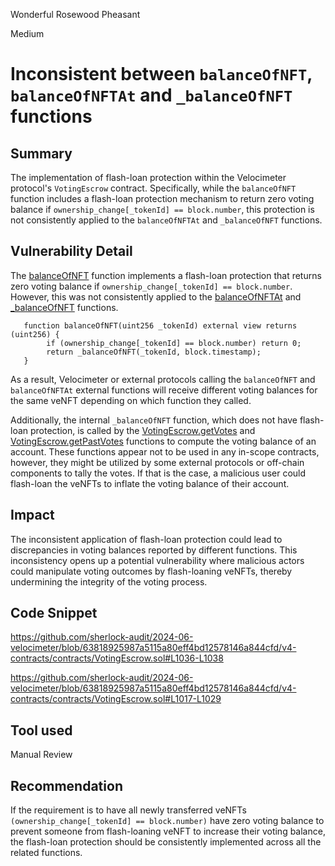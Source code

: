 Wonderful Rosewood Pheasant

Medium

# Inconsistent between `balanceOfNFT`, `balanceOfNFTAt` and `_balanceOfNFT` functions

## Summary
The implementation of flash-loan protection within the Velocimeter protocol's `VotingEscrow` contract. Specifically, while the `balanceOfNFT` function includes a flash-loan protection mechanism to return zero voting balance if `ownership_change[_tokenId] == block.number`, this protection is not consistently applied to the `balanceOfNFTAt` and `_balanceOfNFT` functions.

## Vulnerability Detail
The [balanceOfNFT](https://github.com/sherlock-audit/2024-06-velocimeter/blob/63818925987a5115a80eff4bd12578146a844cfd/v4-contracts/contracts/VotingEscrow.sol#L1031-L1034) function implements a flash-loan protection that returns zero voting balance if `ownership_change[_tokenId] == block.number`. However, this was not consistently applied to the [balanceOfNFTAt](https://github.com/sherlock-audit/2024-06-velocimeter/blob/63818925987a5115a80eff4bd12578146a844cfd/v4-contracts/contracts/VotingEscrow.sol#L1036-L1038) and [_balanceOfNFT](https://github.com/sherlock-audit/2024-06-velocimeter/blob/63818925987a5115a80eff4bd12578146a844cfd/v4-contracts/contracts/VotingEscrow.sol#L1017-L1029) functions.
```solidity
   function balanceOfNFT(uint256 _tokenId) external view returns (uint256) {
        if (ownership_change[_tokenId] == block.number) return 0;
        return _balanceOfNFT(_tokenId, block.timestamp);
   }
```
As a result, Velocimeter or external protocols calling the `balanceOfNFT` and `balanceOfNFTAt` external functions will receive different voting balances for the same veNFT depending on which function they called.

Additionally, the internal `_balanceOfNFT` function, which does not have flash-loan protection, is called by the [VotingEscrow.getVotes](https://github.com/sherlock-audit/2024-06-velocimeter/blob/63818925987a5115a80eff4bd12578146a844cfd/v4-contracts/contracts/VotingEscrow.sol#L1292-L1304)  and [VotingEscrow.getPastVotes](https://github.com/sherlock-audit/2024-06-velocimeter/blob/63818925987a5115a80eff4bd12578146a844cfd/v4-contracts/contracts/VotingEscrow.sol#L1337-L1352) functions to compute the voting balance of an account. These functions appear not to be used in any in-scope contracts, however, they might be utilized by some external protocols or off-chain components to tally the votes. If that is the case, a malicious user could flash-loan the veNFTs to inflate the voting balance of their account.

## Impact
The inconsistent application of flash-loan protection could lead to discrepancies in voting balances reported by different functions. This inconsistency opens up a potential vulnerability where malicious actors could manipulate voting outcomes by flash-loaning veNFTs, thereby undermining the integrity of the voting process.

## Code Snippet
https://github.com/sherlock-audit/2024-06-velocimeter/blob/63818925987a5115a80eff4bd12578146a844cfd/v4-contracts/contracts/VotingEscrow.sol#L1036-L1038

https://github.com/sherlock-audit/2024-06-velocimeter/blob/63818925987a5115a80eff4bd12578146a844cfd/v4-contracts/contracts/VotingEscrow.sol#L1017-L1029

## Tool used
Manual Review

## Recommendation
If the requirement is to have all newly transferred veNFTs `(ownership_change[_tokenId] == block.number)` have zero voting balance to prevent someone from flash-loaning veNFT to increase their voting balance, the flash-loan protection should be consistently implemented across all the related functions.
